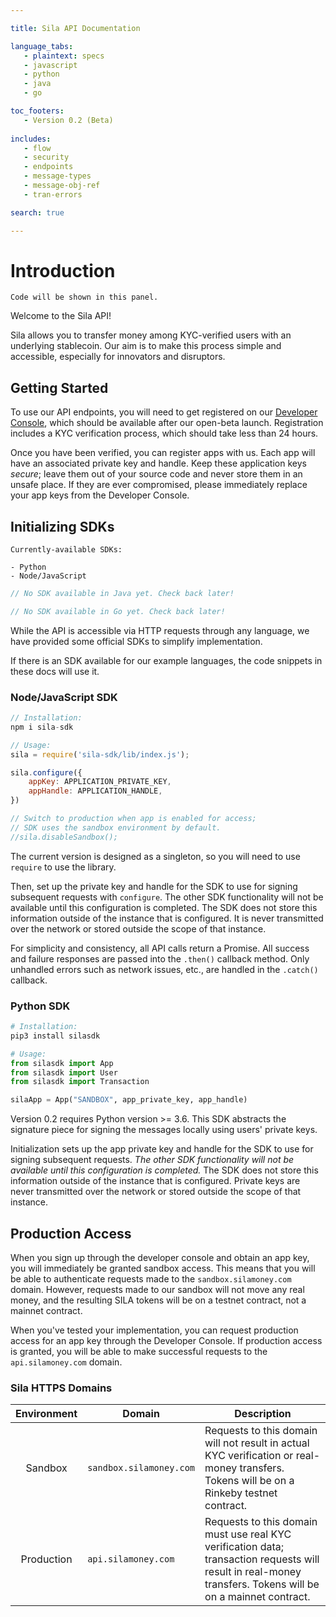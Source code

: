 ```yaml
--- 

title: Sila API Documentation

language_tabs:
   - plaintext: specs
   - javascript
   - python
   - java
   - go

toc_footers:
   - Version 0.2 (Beta)
  
includes:
   - flow
   - security
   - endpoints
   - message-types
   - message-obj-ref
   - tran-errors

search: true 

--- 
```


# Introduction 

```
Code will be shown in this panel.
```

Welcome to the Sila API!

Sila allows you to transfer money among KYC-verified users with an underlying stablecoin. Our aim is to make this process simple and accessible, especially for innovators and disruptors.

## Getting Started

To use our API endpoints, you will need to get registered on our [Developer Console](https://console.silamoney.com/), which should be available after our open-beta launch. Registration includes a KYC verification process, which should take less than 24 hours.

Once you have been verified, you can register apps with us. Each app will have an associated private key and handle. Keep these application keys *secure*; leave them out of your source code and never store them in an unsafe place. If they are ever compromised, please immediately replace your app keys from the Developer Console.

## Initializing SDKs

```plaintext
Currently-available SDKs:

- Python
- Node/JavaScript
```

```java
// No SDK available in Java yet. Check back later!
```

```go
// No SDK available in Go yet. Check back later!
```

While the API is accessible via HTTP requests through any language, we have provided some official SDKs to simplify implementation.

If there is an SDK available for our example languages, the code snippets in these docs will use it.

### Node/JavaScript SDK

```javascript
// Installation:
npm i sila-sdk

// Usage:
sila = require('sila-sdk/lib/index.js');

sila.configure({
    appKey: APPLICATION_PRIVATE_KEY,
    appHandle: APPLICATION_HANDLE,
})

// Switch to production when app is enabled for access;
// SDK uses the sandbox environment by default.
//sila.disableSandbox();
```

The current version is designed as a singleton, so you will need to use `require` to use the library.

Then, set up the private key and handle for the SDK to use for signing subsequent requests with `configure`. The other SDK functionality will not be available until this configuration is completed. The SDK does not store this information outside of the instance that is configured. It is never transmitted over the network or stored outside the scope of that instance.

For simplicity and consistency, all API calls return a Promise. All success and failure responses are passed into the `.then()` callback method. Only unhandled errors such as network issues, etc., are handled in the `.catch()` callback.

### Python SDK

```python
# Installation:
pip3 install silasdk

# Usage:
from silasdk import App
from silasdk import User
from silasdk import Transaction

silaApp = App("SANDBOX", app_private_key, app_handle)
```

Version 0.2 requires Python version >= 3.6. This SDK abstracts the signature piece for signing the messages locally using users' private keys.

Initialization sets up the app private key and handle for the SDK to use for signing subsequent requests. *The other SDK functionality will not be available until this configuration is completed.* The SDK does not store this information outside of the instance that is configured. Private keys are never transmitted over the network or stored outside the scope of that instance.

## Production Access

When you sign up through the developer console and obtain an app key, you will immediately be granted sandbox access. This means that you will be able to authenticate requests made to the `sandbox.silamoney.com` domain. However, requests made to our sandbox will not move any real money, and the resulting SILA tokens will be on a testnet contract, not a mainnet contract.

When you've tested your implementation, you can request production access for an app key through the Developer Console. If production access is granted, you will be able to make successful requests to the `api.silamoney.com` domain.

### Sila HTTPS Domains

| Environment | Domain | Description |
| :---------: | ------ | ----------- |
| Sandbox | `sandbox.silamoney.com` | Requests to this domain will not result in actual KYC verification or real-money transfers. Tokens will be on a Rinkeby testnet contract. |
| Production | `api.silamoney.com` | Requests to this domain must use real KYC verification data; transaction requests will result in real-money transfers. Tokens will be on a mainnet contract. |
